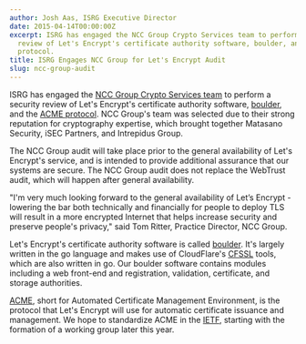 ```yaml
---
author: Josh Aas, ISRG Executive Director
date: 2015-04-14T00:00:00Z
excerpt: ISRG has engaged the NCC Group Crypto Services team to perform a security
  review of Let's Encrypt's certificate authority software, boulder, and the ACME
  protocol.
title: ISRG Engages NCC Group for Let's Encrypt Audit
slug: ncc-group-audit
---
```


ISRG has engaged the <a href="https://cryptoservices.github.io/">NCC Group Crypto Services team</a> to perform a security review of Let's Encrypt's certificate authority software, <a href="https://github.com/letsencrypt/boulder">boulder</a>, and the <a href="https://tools.ietf.org/html/rfc8555">ACME protocol</a>. NCC Group's team was selected due to their strong reputation for cryptography expertise, which brought together Matasano Security, iSEC Partners, and Intrepidus Group.

The NCC Group audit will take place prior to the general availability of Let's Encrypt's service, and is intended to provide additional assurance that our systems are secure. The NCC Group audit does not replace the WebTrust audit, which will happen after general availability.

"I'm very much looking forward to the general availability of Let’s Encrypt - lowering the bar both technically and financially for people to deploy TLS will result in a more encrypted Internet that helps increase security and preserve people's privacy," said Tom Ritter, Practice Director, NCC Group.

Let's Encrypt's certificate authority software is called <a href="https://github.com/letsencrypt/boulder">boulder</a>. It's largely written in the go language and makes use of CloudFlare's <a href="https://github.com/cloudflare/cfssl">CFSSL</a> tools, which are also written in go. Our boulder software contains modules including a web front-end and registration, validation, certificate, and storage authorities.

<a href="https://github.com/letsencrypt/acme-spec/">ACME</a>, short for Automated Certificate Management Environment, is the protocol that Let's Encrypt will use for automatic certificate issuance and management. We hope to standardize ACME in the <a href="https://www.ietf.org/">IETF</a>, starting with the formation of a working group later this year.
